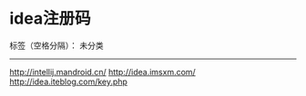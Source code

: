 ﻿# idea注册码

标签（空格分隔）： 未分类

---

http://intellij.mandroid.cn/ 
http://idea.imsxm.com/ 
http://idea.iteblog.com/key.php




